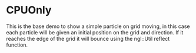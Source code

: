 # CPUOnly

This is the base demo to show a simple particle on grid moving, in this case each particle will be given an initial position on the grid and direction. If it reaches the edge of the grid it will bounce using the ngl::Util reflect function.